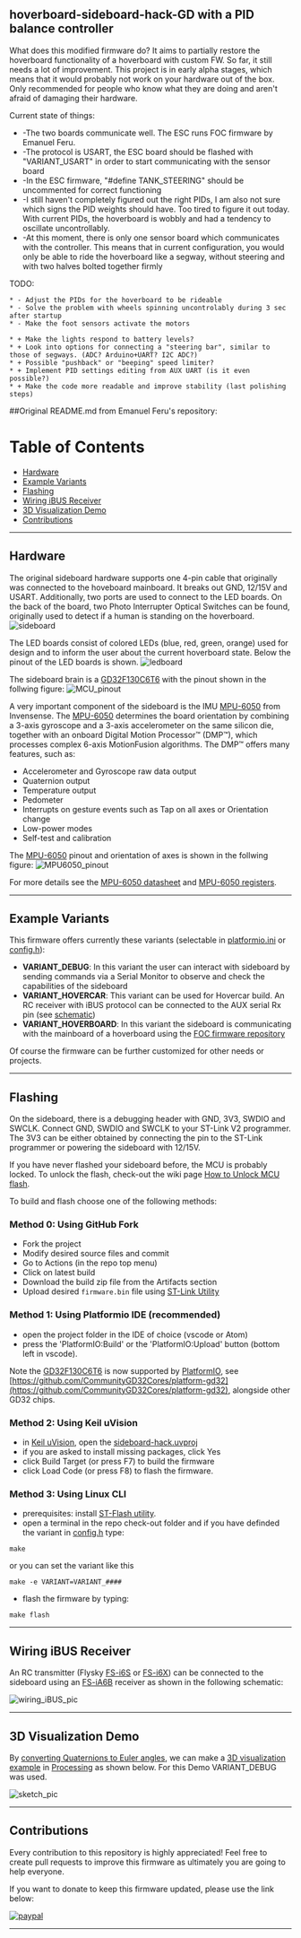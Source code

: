 
## hoverboard-sideboard-hack-GD with a PID balance controller

What does this modified firmware do?
It aims to partially restore the hoverboard functionality of a hoverboard with custom FW. So far, it still needs a lot of improvement. This project is in early alpha stages, which means that it would probably not work on your hardware out of the box. Only recommended for people who know what they are doing and aren't afraid of damaging their hardware.

Current state of things:
*  -The two boards communicate well. The ESC runs FOC firmware by Emanuel Feru.
*  -The protocol is USART, the ESC board should be flashed with "VARIANT_USART" in order to start communicating with the sensor board
*  -In the ESC firmware, "#define TANK_STEERING" should be uncommented for correct functioning
*  -I still haven't completely figured out the right PIDs, I am also not sure which signs the PID weights should have. Too tired to figure it out today. With current PIDs, the hoverboard is wobbly and had a tendency to oscillate uncontrollably.
*  -At this moment, there is only one sensor board which communicates with the controller. This means that in current configuration, you would only be able to ride the hoverboard like a segway, without steering and with two halves bolted together firmly 

  TODO: 
    
    * - Adjust the PIDs for the hoverboard to be rideable
    * - Solve the problem with wheels spinning uncontrolably during 3 sec after startup
    * - Make the foot sensors activate the motors

    * + Make the lights respond to battery levels?
    * + Look into options for connecting a "steering bar", similar to those of segways. (ADC? Arduino+UART? I2C ADC?)
    * + Possible "pushback" or "beeping" speed limiter?
    * + Implement PID settings editing from AUX UART (is it even possible?)
    * + Make the code more readable and improve stability (last polishing steps)
    
  


##Original README.md from Emanuel Feru's repository:

Table of Contents
=======================

* [Hardware](#hardware)
* [Example Variants ](#example-variants)
* [Flashing](#flashing)
* [Wiring iBUS Receiver](#wiring-ibus-receiver)
* [3D Visualization Demo](#3d-visualization-demo)
* [Contributions](#contributions)

---
## Hardware

The original sideboard hardware supports one 4-pin cable that originally was connected to the hoveboard mainboard. It breaks out GND, 12/15V and USART. Additionally, two ports are used to connect to the LED boards. On the back of the board, two Photo Interrupter Optical Switches can be found, originally used to detect if a human is standing on the hoverboard.
![sideboard](/docs/pictures/sideboard_pinout.png)

The LED boards consist of colored LEDs (blue, red, green, orange) used for design and to inform the user about the current hoverboard state. Below the pinout of the LED boards is shown.
![ledboard](/docs/pictures/ledboard_pinout.png)

The sideboard brain is a [GD32F130C6T6](/docs/GD32F130xx-Datasheet_Rev3.3.pdf) with the pinout shown in the follwing figure:
![MCU_pinout](/docs/pictures/MCU_pinout.png)

A very important component of the sideboard is the IMU [MPU-6050](https://www.invensense.com/products/motion-tracking/6-axis/mpu-6050/) from Invensense. The [MPU-6050](https://www.invensense.com/products/motion-tracking/6-axis/mpu-6050/) determines the board orientation by combining a 3-axis gyroscope and a 3-axis accelerometer on the same silicon die, together with an onboard Digital Motion Processor™ (DMP™), which processes complex 6-axis MotionFusion algorithms. The DMP™ offers many features, such as:
* Accelerometer and Gyroscope raw data output
* Quaternion output
* Temperature output
* Pedometer
* Interrupts on gesture events such as Tap on all axes or Orientation change
* Low-power modes
* Self-test and calibration

The [MPU-6050](https://www.invensense.com/products/motion-tracking/6-axis/mpu-6050/) pinout and orientation of axes is shown in the follwing figure:
![MPU6050_pinout](/docs/pictures/MPU6050_pinout.png)

For more details see the [MPU-6050 datasheet](/docs/1_MPU-6000-Datasheet.pdf) and [MPU-6050 registers](/docs/2_MPU-6000-Register-Map.pdf).


---
## Example Variants 

This firmware offers currently these variants (selectable in [platformio.ini](/platformio.ini) or [config.h](/Inc/config.h)):
- **VARIANT_DEBUG**: In this variant the user can interact with sideboard by sending commands via a Serial Monitor to observe and check the capabilities of the sideboard
- **VARIANT_HOVERCAR**: This variant can be used for Hovercar build. An RC receiver with iBUS protocol can be connected to the AUX serial Rx pin (see [schematic](#wiring-ibus-receiver))
- **VARIANT_HOVERBOARD**: In this variant the sideboard is communicating with the mainboard of a hoverboard using the [FOC firmware repository](https://github.com/EFeru/hoverboard-firmware-hack-FOC)

Of course the firmware can be further customized for other needs or projects.


---
## Flashing 

On the sideboard, there is a debugging header with GND, 3V3, SWDIO and SWCLK. Connect GND, SWDIO and SWCLK to your ST-Link V2 programmer. The 3V3 can be either obtained by connecting the pin to the ST-Link programmer or powering the sideboard with 12/15V.

If you have never flashed your sideboard before, the MCU is probably locked. To unlock the flash, check-out the wiki page [How to Unlock MCU flash](https://github.com/EFeru/hoverboard-firmware-hack-FOC/wiki/How-to-Unlock-MCU-flash).

To build and flash choose one of the following methods:

### Method 0: Using GitHub Fork
- Fork the project
- Modify desired source files and commit
- Go to Actions (in the repo top menu)
- Click on latest build
- Download the build zip file from the Artifacts section
- Upload desired `firmware.bin` file using [ST-Link Utility](https://www.st.com/en/development-tools/stsw-link004.html)

### Method 1: Using Platformio IDE (recommended)

- open the project folder in the IDE of choice (vscode or Atom)
- press the 'PlatformIO:Build' or the 'PlatformIO:Upload' button (bottom left in vscode).

Note the [GD32F130C6T6](/docs/GD32F130xx-Datasheet_Rev3.3.pdf) is now supported by [PlatformIO](https://platformio.org/), see [https://github.com/CommunityGD32Cores/platform-gd32](https://github.com/CommunityGD32Cores/platform-gd32), alongside other GD32 chips.

### Method 2: Using Keil uVision

- in [Keil uVision](https://www.keil.com/download/product/), open the [sideboard-hack.uvproj](/MDK-ARM/)
- if you are asked to install missing packages, click Yes
- click Build Target (or press F7) to build the firmware
- click Load Code (or press F8) to flash the firmware.

### Method 3: Using Linux CLI

- prerequisites: install [ST-Flash utility](https://github.com/texane/stlink).
- open a terminal in the repo check-out folder and if you have definded the variant in [config.h](/Inc/config.h) type:
```
make
```
or you can set the variant like this
```
make -e VARIANT=VARIANT_####
```
- flash the firmware by typing:
```
make flash
```


---
## Wiring iBUS Receiver

An RC transmitter (Flysky [FS-i6S](https://www.banggood.com/custlink/3KvdPnfDPc) or [FS-i6X](https://www.banggood.com/custlink/KmDy5swKPD)) can be connected to the sideboard using an [FS-iA6B](https://www.banggood.com/custlink/KD3RFswKcT) receiver as shown in the following schematic:

![wiring_iBUS_pic](/docs/pictures/wiring_ibus_rc.png)


---
## 3D Visualization Demo

By [converting Quaternions to Euler angles](https://en.wikipedia.org/wiki/Conversion_between_quaternions_and_Euler_angles), we can make a [3D visualization example](/docs/sketch_processing/sketch_processing.pde) in [Processing](https://processing.org/) as shown below. For this Demo VARIANT_DEBUG was used.

![sketch_pic](/docs/pictures/sketch_processing_pic.png)



---
## Contributions

Every contribution to this repository is highly appreciated! Feel free to create pull requests to improve this firmware as ultimately you are going to help everyone. 

If you want to donate to keep this firmware updated, please use the link below:

[![paypal](https://www.paypalobjects.com/en_US/NL/i/btn/btn_donateCC_LG.gif)](https://www.paypal.com/cgi-bin/webscr?cmd=_donations&business=CU2SWN2XV9SCY&currency_code=EUR&source=url)

---

